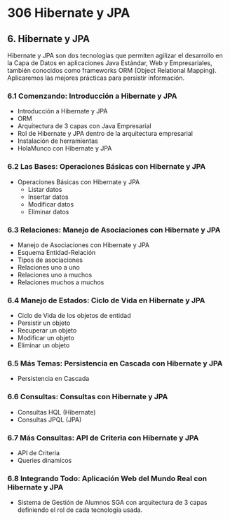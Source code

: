 # 306 Hibernate y JPA

## 6. Hibernate y JPA

Hibernate y JPA son dos tecnologías que permiten agilizar el desarrollo en la Capa de Datos en aplicaciones Java Estándar, Web y Empresariales, también conocidos como frameworks ORM (Object Relational Mapping). Aplicaremos las mejores prácticas para persistir información.   

### 6.1 Comenzando: Introducción a Hibernate y JPA

* Introducción a Hibernate y JPA
* ORM
* Arquitectura de 3 capas con Java Empresarial
* Rol de Hibernate y JPA dentro de la arquitectura empresarial
* Instalación de herramientas
* HolaMunco con Hibernate y JPA

### 6.2 Las Bases: Operaciones Básicas con Hibernate y JPA

* Operaciones Básicas con Hibernate y JPA
   * Listar datos
   * Insertar datos
   * Modificar datos
   * Eliminar datos
   
### 6.3 Relaciones: Manejo de Asociaciones con Hibernate y JPA

* Manejo de Asociaciones con Hibernate y JPA
* Esquema Entidad-Relación 
* Tipos de asociaciones
* Relaciones uno a uno
* Relaciones uno a muchos
* Relaciones muchos a muchos

### 6.4 Manejo de Estados: Ciclo de Vida en Hibernate y JPA

* Ciclo de Vida de los objetos de entidad
* Persistir un objeto
* Recuperar un objeto
* Modificar un objeto
* Eliminar un objeto 

### 6.5 Más Temas: Persistencia en Cascada con Hibernate y JPA

* Persistencia en Cascada

### 6.6 Consultas: Consultas con Hibernate y JPA

* Consultas HQL (Hibernate)
* Consultas JPQL (JPA)

### 6.7 Más Consultas: API de Criteria con Hibernate y JPA

* API de Criteria
* Queries dinamícos

### 6.8 Integrando Todo: Aplicación Web del Mundo Real con Hibernate y JPA

* Sistema de Gestión de Alumnos SGA con arquitectura de 3 capas definiendo el rol de cada tecnología usada.

